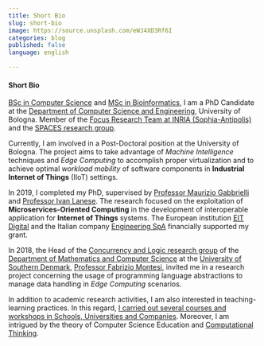 ```yaml
---
title: Short Bio
slug: short-bio
image: https://source.unsplash.com/eWJ4XD3Rf6I
categories: blog
published: false
language: english

---
```


#### Short Bio

[BSc in Computer Science](https://webapps.unitn.it/Biblioteca/en/Web/Tesi) and [MSc in Bioinformatics](http://www.biocomp.unibo.it/lsbioinfo/), I am a PhD Candidate at the [Department of Computer Science and Engineering](http://cs.unibo.it), University of Bologna. 
Member of the [Focus Research Team at INRIA (Sophia-Antipolis)](http://focus.cs.unibo.it) and the [SPACES research group](http://www.cs.unibo.it/projects/spaces).

Currently, I am involved in a Post-Doctoral position at the University of Bologna.
The project aims to take advantage of _Machine Intelligence_ techniques and _Edge Computing_ to accomplish proper virtualization and to achieve optimal _workload mobility_ of software components in **Industrial Internet of Things** (IIoT) settings.

In 2019, I completed my PhD, supervised by [Professor Maurizio Gabbrielli](http://www.cs.unibo.it/~gabbri/) and [Professor Ivan Lanese](http://www.cs.unibo.it/~lanese).
The research focused on the exploitation of **Microservices-Oriented Computing** in the development of interoperable application for **Internet of Things** systems. 
The European institution [EIT Digital](https://www.eitdigital.eu/) and the Italian company [Engineering SpA](https://www.eng.it) financially supported my grant.

In 2018, the Head of the [Concurrency and Logic research group](https://concurrency.sdu.dk) of the [Department of Mathematics and Computer Science](https://www.sdu.dk/en/Om_SDU/Institutter_centre/Imada_matematik_og_datalogi) at the [University of Southern Denmark](https://www.sdu.dk/en/), [Professor Fabrizio Montesi](https://www.fabriziomontesi.com), invited me in a research project concerning the usage of programming language abstractions to manage data handling in _Edge Computing_ scenarios.

In addition to academic research activities, I am also interested in teaching-learning practices.
In this regard, [I carried out several courses and workshops in Schools, Universities and Companies](education/).
Moreover, I am intrigued by the theory of Computer Science Education and [Computational Thinking](https://doi.org/10.1145/3105726.3106194).
